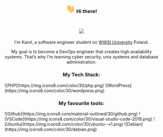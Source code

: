 <h3 align="center"> <img src="https://raw.githubusercontent.com/ABSphreak/ABSphreak/master/gifs/Hi.gif" width="30px"> Hi there!</h3>
  </br>
<p align="center">
<img src="https://media3.giphy.com/media/TV81wZQA4zcc4YTNfC/giphy.gif"> 
  </br>
    </br>
I'm Karol, a software engineer student on <a href="https://wwsi.edu.pl/">WWSI University</a> Poland. 
</p>

<p  align="center">
My goal is to become a DevOps engineer that creates high availability systems. That’s why I'm learning cyber security, unix systems and database administration.
</p>
<h3 align="center">
My Tech Stack:
</h3>
<a  align="center">
![PHP](https://img.icons8.com/color/30/php.png)
![WordPress](https://img.icons8.com/color/30/wordpress.png)
</a>

<br/>
<h3 align="center">
My favourite tools:
</h3>
<a  align="center">
![Github](https://img.icons8.com/material-outlined/30/github.png)
![VSCode](https://img.icons8.com/color/30/visual-studio-code-2019.png)
![Ubuntu](https://img.icons8.com/color/30/ubuntu--v1.png)
![Debian](https://img.icons8.com/color/30/debian.png)
</a>
